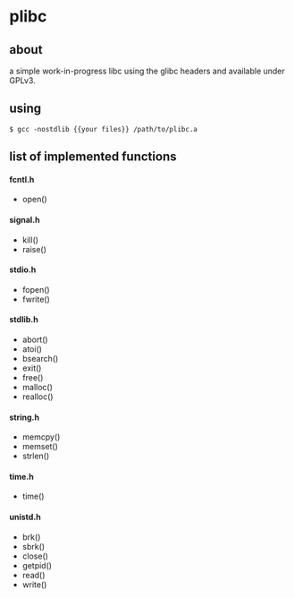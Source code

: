 # plibc
## about
a simple work-in-progress libc using the glibc headers and available
under GPLv3.

## using
`$ gcc -nostdlib {{your files}} /path/to/plibc.a`

## list of implemented functions

#### fcntl.h
- open()

#### signal.h
- kill()
- raise()

#### stdio.h
- fopen()
- fwrite()

#### stdlib.h
- abort()
- atoi()
- bsearch()
- exit()
- free()
- malloc()
- realloc()


#### string.h
- memcpy()
- memset()
- strlen()

#### time.h
- time()

#### unistd.h
- brk()
- sbrk()
- close()
- getpid()
- read()
- write()
